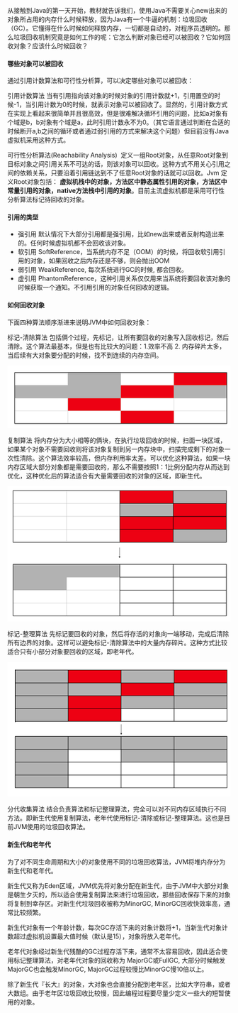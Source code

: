 从接触到Java的第一天开始，教材就告诉我们，使用Java不需要关心new出来的对象所占用的内存什么时候释放，因为Java有一个牛逼的机制：垃圾回收（GC）。它懂得在什么时候如何释放内存，一切都是自动的，对程序员透明的。那么垃圾回收机制究竟是如何工作的呢：它怎么判断对象已经可以被回收？它如何回收对象？应该什么时候回收？

#### 哪些对象可以被回收

通过引用计数算法和可行性分析算，可以决定哪些对象可以被回收：

引用计数算法  当有引用指向该对象的时候对象的引用计数就+1，引用置空的时候-1，当引用计数为0的时候，就表示对象可以被回收了。显然的，引用计数方式在实现上看起来很简单并且很高效，但是很难解决循环引用的问题，比如a对象有个域是b，b对象有个域是a，此时引用计数永不为0。（其它语言通过判断在合适的时候断开a,b之间的循环或者通过弱引用的方式来解决这个问题）但目前没有Java虚拟机采用这种方式。

可行性分析算法(Reachability Analysis)  定义一组Root对象，从任意Root对象到目标对象之间引用关系不可达的话，则该对象可以回收。这种方式不用关心引用之间的依赖关系，只要沿着引用链达到不了任意Root对象的话就可以回收。Jvm 定义Root对象包括： **虚拟机栈中的对象，方法区中静态属性引用的对象，方法区中常量引用的对象，native方法栈中引用的对象**。目前主流虚拟机都是采用可行性分析算法标记待回收的对象。

#### 引用的类型

- 强引用 默认情况下大部分引用都是强引用，比如new出来或者反射构造出来的。任何时候虚拟机都不会回收该对象。
- 软引用 SoftReference，当系统内存不足（OOM）的时候，将回收软引用引用的对象，如果回收之后内存还是不够，则会抛出OOM
- 弱引用 WeakReference, 每次系统进行GC的时候, 都会回收。
- 虚引用 PhantomReference，这种引用关系仅仅用来当系统将要回收该对象的时候获取一个通知。不引用引用的对象任何回收的逻辑。

#### 如何回收对象

下面四种算法顺序渐进来说明JVM中如何回收对象：

标记-清除算法 包括俩个过程，先标记，让所有要回收的对象写入回收标记，然后清除。这个算法最基本，但是也有比较大的问题：1.效率不高 2. 内存碎片太多，当后续有大对象要分配的时候，找不到连续的内存空间。

![标记清除](https://raw.githubusercontent.com/chufengma/JVMDocs/master/images/jvm_gc_mark_clean.png)

复制算法 将内存分为大小相等的俩块，在执行垃圾回收的时候，扫面一块区域，如果某个对象不需要回收则将该对象复制到另一内存块中，扫描完成剩下的对象一次性清除。这个算法效率较高，但内存利用率太差。可以优化这种算法，如果一块内存区域大部分对象都是需要回收的，那么不需要按照1：1比例分配内存从而达到优化，这种优化后的算法适合有大量需要回收的对象的区域，即新生代。

![标记清除](https://raw.githubusercontent.com/chufengma/JVMDocs/master/images/jvm_gc_copy.png)

标记-整理算法 先标记要回收的对象，然后将存活的对象向一端移动，完成后清除所有边界的对象。这样可以避免标记-清除算法中的大量内存碎片。这种方式比较适合只有小部分对象要回收的区域，即老年代。

![标记清除](https://raw.githubusercontent.com/chufengma/JVMDocs/master/images/jvm_gc_mark_zhengli.png)

分代收集算法 结合负责算法和标记整理算法，完全可以对不同内存区域执行不同方法。即新生代使用复制算法，老年代使用标记-清除或标记-整理算法。这也是目前JVM使用的垃圾回收算法。

#### 新生代和老年代

为了对不同生命周期和大小的对象使用不同的垃圾回收算法，JVM将堆内存分为新生代和老年代。

新生代又称为Eden区域，JVM优先将对象分配在新生代，由于JVM中大部分对象是朝生夕灭的，所以适合使用复制算法来进行垃圾回收，那些回收保存下来的对象将复制到幸存区。对新生代垃圾回收被称为MinorGC, MinorGC回收快效率高，通常比较频繁。

新生代对象有一个年龄计数，每次GC存活下来的对象计数将+1，当新生代对象计数超过虚拟机设置最大值时候（默认是15），对象将放入老年代。

老年代对象经过新生代残酷的GC过程存活下来，通常不太容易回收，因此适合使用标记整理算法，对老年代对象的回收称为 MajorGC或FullGC, 大部分时候触发MajorGC也会触发MinorGC, MajorGC过程较慢比MinorGC慢10倍以上。

除了新生代『长大』的对象，大对象也会直接分配到老年区，比如大字符串，或者大数组。由于老年区垃圾回收比较慢，因此编程过程要尽量少定义一些大的短暂使用的对象。
